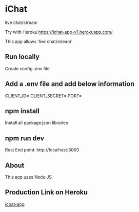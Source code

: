 # iChat
live chat/stream

Try with Heroku https://ichat-app-v1.herokuapp.com/

This app allows 'live chat/stream'

## Run locally
Create config .env file

## Add a .env file and add below information
CLIENT_ID=
CLIENT_SECRET=
PORT=

## npm install
Install all package.json libraries

## npm run dev
Rest End point: http://localhost:3000


## About
This app uses Node JS

## Production Link on Heroku
[ichat-app](https://ichat-app-v1.herokuapp.com/)
